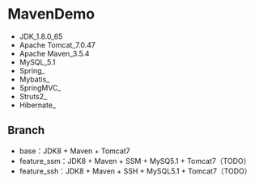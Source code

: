 # MavenDemo

* JDK_1.8.0_65
* Apache Tomcat_7.0.47
* Apache Maven_3.5.4
* MySQL_5.1
* Spring_
* Mybatis_
* SpringMVC_
* Struts2_
* Hibernate_

## Branch

* base：JDK8 + Maven + Tomcat7
* feature_ssm：JDK8 + Maven + SSM + MySQ5.1 + Tomcat7（TODO）
* feature_ssh：JDK8 + Maven + SSH + MySQL5.1 + Tomcat7（TODO）
